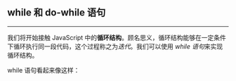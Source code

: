 ## while 和 do-while 语句

---

我们将开始接触 JavaScript 中的**循环结构**。顾名思义，循环结构能够在一定条件下循环执行同一段代码，这个过程称之为*迭代*。我们可以使用 *while 语句*来实现循环结构。

while 语句看起来像这样：

```javascript

```



